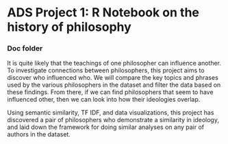 # ADS Project 1:  R Notebook on the history of philosophy

### Doc folder

It is quite likely that the teachings of one philosopher can influence another. To investigate connections between philosophers, this project aims to discover who influenced who. We will compare the key topics and phrases used by the various philosophers in the dataset and filter the data based on these findings. From there, if we can find philosophers that seem to have influenced other, then we can look into how their ideologies overlap.

Using semantic similarity, TF IDF, and data visualizations, this project has discovered a pair of philosophers who demonstrate a similarity in ideology, and laid down the framework for doing similar analyses on any pair of authors in the dataset.
